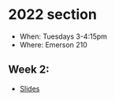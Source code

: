 # 2022 section

- When: Tuesdays 3-4:15pm
- Where: Emerson 210

## Week 2:

- [Slides](https://docs.google.com/presentation/d/1b-r3lScR5tnolyNdkkobpangCVniOR1k_87RcxYaKR0/edit?usp=sharing)
